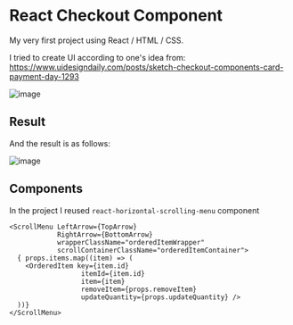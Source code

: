 # React Checkout Component

My very first project using React / HTML / CSS.

I tried to create UI according to one's idea from:
https://www.uidesigndaily.com/posts/sketch-checkout-components-card-payment-day-1293

![image](https://user-images.githubusercontent.com/33731734/136807863-8247f9c5-7215-4976-8074-ca46e2bfd4c0.png)

## Result

And the result is as follows:

![image](https://user-images.githubusercontent.com/33731734/136808043-4bc42d62-25c7-476d-956c-3d1a23837326.png)


## Components

In the project I reused `react-horizontal-scrolling-menu` component

```
<ScrollMenu LeftArrow={TopArrow}
            RightArrow={BottomArrow}
            wrapperClassName="orderedItemWrapper"
            scrollContainerClassName="orderedItemContainer">
  { props.items.map((item) => (
    <OrderedItem key={item.id} 
                  itemId={item.id}
                  item={item}
                  removeItem={props.removeItem}
                  updateQuantity={props.updateQuantity} />
  ))}
</ScrollMenu>
```
